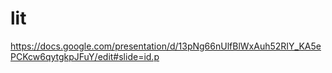 # lit

https://docs.google.com/presentation/d/13pNg66nUlfBlWxAuh52RIY_KA5ePCKcw6qytgkpJFuY/edit#slide=id.p
